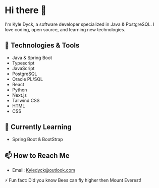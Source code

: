 # Hi there 👋

I'm Kyle Dyck, a software developer specialized in Java & PostgreSQL. I love coding, open source, and learning new technologies.

## 🔧 Technologies & Tools

- Java & Spring Boot
- Typescript
- JavaScript
- PostgreSQL
- Oracle PL/SQL
- React
- Python
- Next.js
- Tailwind CSS
- HTML
- CSS


## 🌱 Currently Learning

- Spring Boot & BootStrap

## 📫 How to Reach Me

- Email: Kyledyck@outlook.com
  
⚡ Fun fact: Did you know Bees can fly higher then Mount Everest!
